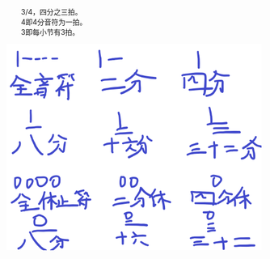 &emsp;&emsp;3/4，四分之三拍。  
&emsp;&emsp;4即4分音符为一拍。  
&emsp;&emsp;3即每小节有3拍。

![图片示例](https://github.com/gneL1/guitar/blob/master/guitar_01.png)
